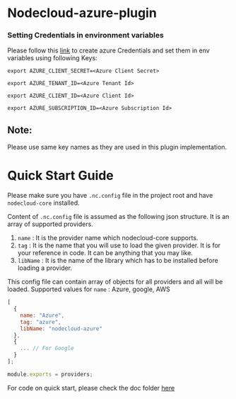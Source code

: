 # Nodecloud-azure-plugin

### Setting Credentials in environment variables

Please follow this [link](https://github.com/Azure/azure-sdk-for-node/blob/master/Documentation/Authentication.md#service-principal-authentication) to create azure Credentials and set them in env variables using following Keys:

`export AZURE_CLIENT_SECRET=<Azure Client Secret>`

`export AZURE_TENANT_ID=<Azure Tenant Id>`

`export AZURE_CLIENT_ID=<Azure Client Id>`

`export AZURE_SUBSCRIPTION_ID=<Azure Subscription Id>`

## Note:

Please use same key names as they are used in this plugin implementation.

# Quick Start Guide

Please make sure you have `.nc.config` file in the project root and have `nodecloud-core` installed.

Content of `.nc.config` file is assumed as the following json structure.
It is an array of supported providers.

1.  `name` : It is the provider name which nodecloud-core supports.
2.  `tag` : It is the name that you will use to load the given provider. It is for your reference in code. It can be anything that you may like.
3.  `libName` : It is the name of the library which has to be installed before loading a provider.

This config file can contain array of objects for all providers and all will be loaded.
Supported values for `name` : Azure, google, AWS

```js
[
  {
    name: "Azure",
    tag: "azure",
    libName: "nodecloud-azure"
  },
  {
    ... // For Google
  }
];

module.exports = providers;
```

For code on quick start, please check the doc folder [here](https://github.com/cloudlibz/nodecloud-azure-plugin/tree/master/docs)

